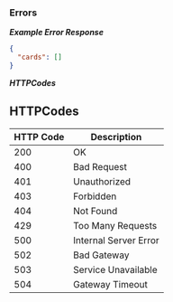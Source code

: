 ### Errors

**_Example Error Response_**

```json
{
  "cards": []
}
```

**_HTTPCodes_**

## HTTPCodes

| HTTP Code | Description           |
| --------- | --------------------- |
| 200       | OK                    |
| 400       | Bad Request           |
| 401       | Unauthorized          |
| 403       | Forbidden             |
| 404       | Not Found             |
| 429       | Too Many Requests     |
| 500       | Internal Server Error |
| 502       | Bad Gateway           |
| 503       | Service Unavailable   |
| 504       | Gateway Timeout       |
